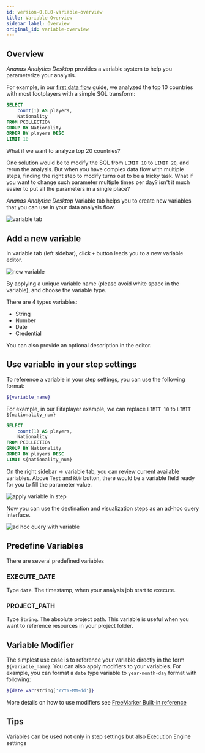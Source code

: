 ```yaml
---
id: version-0.8.0-variable-overview
title: Variable Overview
sidebar_label: Overview
original_id: variable-overview
---
```


## Overview

*Ananas Analytics Desktop* provides a variable system to help you parameterize your analysis.

For example, in our [first data flow](getting-started) guide, we analyzed the top 10 countries with most footplayers with a simple SQL transform:

```sql
SELECT 
    count(1) AS players,
    Nationality
FROM PCOLLECTION
GROUP BY Nationality
ORDER BY players DESC
LIMIT 10
``` 

What if we want to analyze top 20 countries? 

One solution would be to modify the SQL from `LIMIT 10` to `LIMIT 20`, and rerun the analysis. But when you have complex data flow with multiple steps, finding the right step to modify turns out to be a tricky task. What if you want to change such parameter multiple times per day? isn't it much easier to put all the parameters in a single place?

*Ananas Analytisc Desktop* Variable tab helps you to create new variables that you can use in your data analysis flow.

![variable tab](assets/variable_tab.png)


## Add a new variable

In variable tab (left sidebar), click `+` button leads you to a new variable editor.

![new variable](assets/variable_new.png)

By applying a unique variable name (please avoid white space in the variable), and choose the variable type.

There are 4 types variables:

- String
- Number
- Date
- Credential

You can also provide an optional description in the editor.

## Use variable in your step settings

To reference a variable in your step settings, you can use the following format:

```bash
${variable_name}
```

For example, in our Fifaplayer example, we can replace `LIMIT 10` to `LIMIT ${nationality_num}`

```sql
SELECT 
    count(1) AS players,
    Nationality
FROM PCOLLECTION
GROUP BY Nationality
ORDER BY players DESC
LIMIT ${nationality_num}
``` 

On the right sidebar -> variable tab, you can review current available variables. Above `Test` and `RUN` button, there would be a variable field ready for you to fill the parameter value.

![apply variable in step](assets/variable_apply.png)

Now you can use the destination and visualization steps as an ad-hoc query interface.


![ad hoc query with variable](assets/variable_run.png)

## Predefine Variables

There are several predefined variables

### EXECUTE_DATE

Type `date`. The timestamp, when your analysis job start to execute.


### PROJECT_PATH

Type `String`. The absolute project path. This variable is useful when you want to reference resources in your project folder.

## Variable Modifier

The simplest use case is to reference your variable directly in the form `${variable_name}`. You can also apply modifiers to your variables. For example, you can format a `date` type variable to `year-month-day` format with following:

```bash
${date_var?string['YYYY-MM-dd']}
``` 

More details on how to use modifiers see [FreeMarker Built-in reference](https://freemarker.apache.org/docs/ref_builtins.html)

## Tips

Variables can be used not only in step settings but also Execution Engine settings
